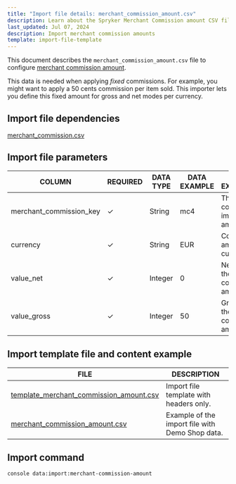 ```yaml
---
title: "Import file details: merchant_commission_amount.csv"
description: Learn about the Spryker Merchant Commission amount CSV file and how to configure the merchant commission amount within your Spryker Marketplace project.
last_updated: Jul 07, 2024
description: Import merchant commission amounts
template: import-file-template
---
```


This document describes the `merchant_commission_amount.csv` file to configure [merchant commission amount](/docs/pbc/all/merchant-management/latest/marketplace/marketplace-merchant-commission-feature-overview.html).

This data is needed when applying *fixed* commissions. For example, you might want to apply a 50 cents commission per item sold. This importer lets you define this fixed amount for gross and net modes per currency.

## Import file dependencies

[merchant_commission.csv](/docs/pbc/all/merchant-management/latest/marketplace/import-and-export-data/merchant-commission/import-file-details-merchant-comission.csv.html)

## Import file parameters

| COLUMN                  | REQUIRED | DATA TYPE | DATA EXAMPLE | DATA EXPLANATION                               |
|-------------------------|----------|-----------|--------------|------------------------------------------------|
| merchant_commission_key | ✓        | String    | mc4          | The merchant commission to import the amount for.         |
| currency                | ✓        | String    | EUR          | Commission amount currency.            |
| value_net               | ✓        | Integer       | 0            | Net value of the merchant commission amount.   |
| value_gross             | ✓        | Integer       | 50           | Gross value of the merchant commission amount. |


## Import template file and content example

| FILE       | DESCRIPTION     |
| ---------------------------------- | --------------------------- |
| [template_merchant_commission_amount.csv](https://spryker.s3.eu-central-1.amazonaws.com/docs/pbc/all/merchant-management/marketplace/import-and-export-data/merchant-commission/import-file-details-merchant_commission_amount.csv.md/template_merchant_commission_amount.csv) | Import file template with headers only.         |
| [merchant_commission_amount.csv](https://spryker.s3.eu-central-1.amazonaws.com/docs/pbc/all/merchant-management/marketplace/import-and-export-data/merchant-commission/import-file-details-merchant_commission_amount.csv.md/merchant_commission_amount.csv) | Example of the import file with Demo Shop data. |


## Import command

```bash
console data:import:merchant-commission-amount
```
